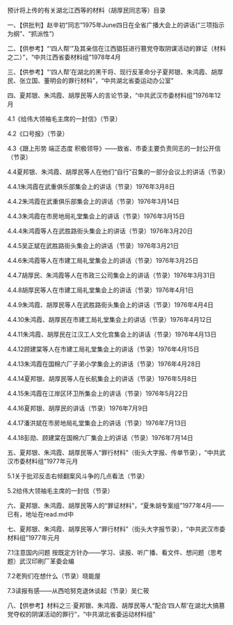 预计将上传的有关湖北江西等的材料（胡厚民同志等）目录

一、【供批判】赵辛初“同志”1975年June四日在全省广播大会上的讲话(“三项指示为纲”、“抓派性”)

二、【供参考】“‘四人帮’”及其亲信在江西猖狂进行篡党夺取阴谋活动的罪证（材料之二）”，“中共江西省委材料组”1978年4月

三、【供参考】“‘四人帮’在湖北的黑干将、现行反革命分子夏邦银、朱鸿霞、胡厚民、张立国、董明会的罪行材料”，“中共湖北省委运动办公室”

四、夏邦银、朱鸿霞、胡厚民等人的言论节录，“中共武汉市委材料组”1976年12月

4.1《给伟大领袖毛主席的一封信》（节录）

4.2《口号报》（节录）

4.3《跟上形势 端正态度 积极领导》——致省、市委主要负责同志的一封公开信（节录）

4.4夏邦银、朱鸿霞、胡厚民等人在他们“自行”召集的一部分会议上的讲话（节录）

4.4.1朱鸿霞在武重俱乐部集会上的讲话（节录）1976年3月8日

4.4.2朱鸿霞在武重俱乐部集会上的讲话（节录）1976年3月14日

4.4.3朱鸿霞在市房地局礼堂集会上的讲话（节录）1976年3月15日

4.4.4朱鸿霞等人在武胜路街头集会上的讲话（节录）1976年3月20日

4.4.5吴正斌在武胜路街头集会上的讲话（节录）1976年3月21日

4.4.6朱鸿霞等人在市建工局礼堂集会上的讲话（节录）1976年3月25日

4.4.7胡厚民、朱鸿霞等人在市政三公司集会上的讲话（节录）1976年3月31日

4.4.8胡厚民等人在市建工局礼堂集会上的讲话（节录）1976年4月1日

4.4.9朱鸿霞、胡厚民等人在武胜路街头集会上的讲话（节录）1976年4月4日

4.4.10朱鸿霞、胡厚民在市建工局礼堂集会上的讲话（节录）1976年4月12日

4.4.11朱鸿霞、胡厚民在江汉工人文化宫集会上的讲话（节录）1976年4月13日

4.4.12顾建棠等人在市建工局礼堂集会上的讲话（节录）1976年4月15日

4.4.13朱鸿霞在国棉六厂子弟小学集会上的讲话（节录）1976年4月28日

4.4.14夏邦银、胡厚民等人在长航集会上的讲话（节录）1976年5月8日

4.4.15朱鸿霞在江岸区环卫所集会上的讲话（节录）1976年5月22日

4.4.16夏邦银、胡厚民的讲话（节录）1976年7月9日

4.4.17潘洪斌在市房地局礼堂集会上的讲话（节录）1976年7月13日

4.4.18彭勋、顾建棠在国棉六厂集会上的讲话（节录）1976年7月14日

五、夏邦银、朱鸿霞、胡厚民等人“罪行材料”（街头大字报、传单节录），“中共武汉市委材料组”1977年元月

5.1关于批邓反击右倾翻案风斗争的几点看法（节录）

5.2给伟大领袖毛主席的一封信（节录）

六、夏邦银、朱鸿霞、胡厚民等人的“罪证材料”，“夏朱胡专案组”1977年4月——已有，地址在read.md中

七、夏邦银、朱鸿霞、胡厚民等人“罪行材料”（街头大字报节录），“中共武汉市委材料组”1977年元月

7.1注意国内问题 按既定方针办——学习、读报、听广播、看文件、想问题（思考题）武汉印刷厂革委会编

7.2老狗们在想什么（节录）晓能屋

7.3读报有感——从西哈努克退休谈起（节录）吴仁筱

八、【供参考】材料之三·夏邦银、朱鸿霞、胡厚民等人“配合‘四人帮’在湖北大搞篡党夺权的阴谋活动的罪行”，“中共湖北省委运动材料组”
